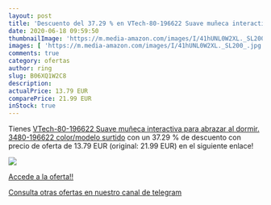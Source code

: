```yaml
---
layout: post
title: 'Descuento del 37.29 % en VTech-80-196622 Suave muñeca interactiva'
date: 2020-06-18 09:59:50
thumbnailImage: 'https://m.media-amazon.com/images/I/41hUNL0W2XL._SL200_.jpg'
images: [ 'https://m.media-amazon.com/images/I/41hUNL0W2XL._SL200_.jpg' ]
comments: true
category: ofertas
author: ring
slug: B06XQ1W2C8
description:
actualPrice: 13.79 EUR
comparePrice: 21.99 EUR
inStock: true
---
```


Tienes [VTech-80-196622 Suave muñeca interactiva para abrazar al dormir.  3480-196622    color/modelo surtido](https://www.amazon.com/dp/B06XQ1W2C8/?tag=redken08-20) con un 37.29 % de descuento con precio de oferta de 13.79 EUR (original: 21.99 EUR) en el siguiente enlace!

[![](https://m.media-amazon.com/images/I/41hUNL0W2XL._SL200_.jpg)](https://www.amazon.com/dp/B06XQ1W2C8/?tag=redken08-20)

[Accede a la oferta!!](https://www.amazon.com/dp/B06XQ1W2C8/?tag=redken08-20)

[Consulta otras ofertas en nuestro canal de telegram](https://t.me/s/ofertas25)
